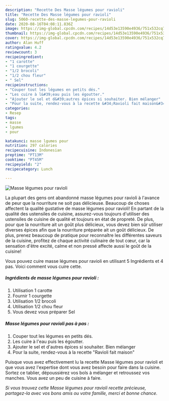 ```yaml
---
description: "Recette Des Masse légumes pour ravioli"
title: "Recette Des Masse légumes pour ravioli"
slug: 5060-recette-des-masse-legumes-pour-ravioli
date: 2020-08-16T04:08:11.836Z
image: https://img-global.cpcdn.com/recipes/14d53e13590e4936/751x532cq70/masse-legumes-pour-ravioli-photo-principale-de-la-recette.jpg
thumbnail: https://img-global.cpcdn.com/recipes/14d53e13590e4936/751x532cq70/masse-legumes-pour-ravioli-photo-principale-de-la-recette.jpg
cover: https://img-global.cpcdn.com/recipes/14d53e13590e4936/751x532cq70/masse-legumes-pour-ravioli-photo-principale-de-la-recette.jpg
author: Alan Huff
ratingvalue: 4.2
reviewcount: 3
recipeingredient:
- "1 carotte"
- "1 courgette"
- "1/2 brocoli"
- "1/2 chou fleur"
- " Sel"
recipeinstructions:
- "Couper tout les légumes en petits dés."
- "Les cuire à l&#39;eau puis les égoutter."
- "Ajouter le sel et d&#39;autres épices si souhaiter. Bien mélanger"
- "Pour la suite, rendez-vous à la recette &#34;Ravioli fait maison&#34;"
categories:
- Resep
tags:
- masse
- lgumes
- pour

katakunci: masse lgumes pour 
nutrition: 297 calories
recipecuisine: Indonesian
preptime: "PT13M"
cooktime: "PT45M"
recipeyield: "2"
recipecategory: Lunch

---
```



![Masse légumes pour ravioli](https://img-global.cpcdn.com/recipes/14d53e13590e4936/751x532cq70/masse-legumes-pour-ravioli-photo-principale-de-la-recette.jpg)

La plupart des gens ont abandonné masse légumes pour ravioli à l'avance de peur que la nourriture ne soit pas délicieuse. Beaucoup de choses affectent la qualité gustative de masse légumes pour ravioli! En partant de la qualité des ustensiles de cuisine, assurez-vous toujours d'utiliser des ustensiles de cuisine de qualité et toujours en état de propreté. De plus, pour que la nourriture ait un goût plus délicieux, vous devez bien sûr utiliser diverses épices afin que la nourriture préparée ait un goût délicieux. De plus, prenez beaucoup de pratique pour reconnaître les différentes saveurs de la cuisine, profitez de chaque activité culinaire de tout cœur, car la sensation d'être excité, calme et non pressé affecte aussi le goût de la cuisine!

<!--inarticleads1-->

Vous pouvez cuire masse légumes pour ravioli en utilisant 5 Ingrédients et 4 pas. Voici comment vous cuire cette.

##### Ingrédients de masse légumes pour ravioli :

1. Utilisation 1 carotte
1. Fournir 1 courgette
1. Utilisation 1/2 brocoli
1. Utilisation 1/2 chou fleur
1. Vous devez vous préparer  Sel




<!--inarticleads2-->

##### Masse légumes pour ravioli pas à pas :

1. Couper tout les légumes en petits dés.
1. Les cuire à l&#39;eau puis les égoutter.
1. Ajouter le sel et d&#39;autres épices si souhaiter. Bien mélanger
1. Pour la suite, rendez-vous à la recette &#34;Ravioli fait maison&#34;




<!--inarticleads1-->

<p>
Puisque vous avez effectivement lu la recette Masse légumes pour ravioli et que vous avez l'expertise dont vous avez besoin pour faire dans la cuisine. Sortez ce tablier, dépoussiérez vos bols à mélanger et retroussez vos manches. Vous avez un peu de cuisine à faire.
</p>

<p>
<i>Si vous trouvez cette Masse légumes pour ravioli recette précieuse, partagez-la avec vos bons amis ou votre famille, merci et bonne chance.</i>
</p>
